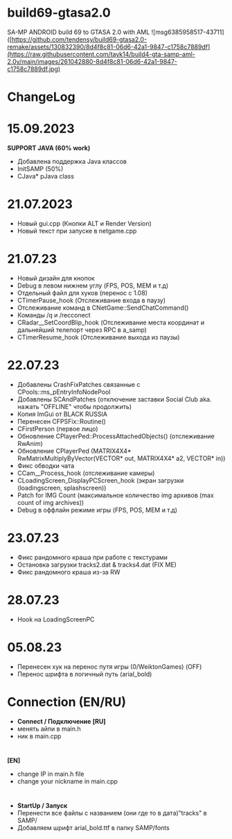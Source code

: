 # build69-gtasa2.0
SA-MP ANDROID build 69 to GTASA 2.0 with AML
![msg6385958517-43711]([https://github.com/tendensy/build69-gtasa2.0-remake/assets/130832390/8d4f8c81-06d6-42a1-9847-c1758c7889df](https://raw.githubusercontent.com/tayk14/build4-gta-samp-aml-2.0v/main/images/261042880-8d4f8c81-06d6-42a1-9847-c1758c7889df.jpg)


# ChangeLog

# 15.09.2023
**SUPPORT JAVA (60% work)**
- Добавлена поддержка Java классов
- InitSAMP (50%)
- CJava* pJava class

# 21.07.2023
- Новый gui.cpp (Кнопки ALT и Render Version)
- Новый текст при запуске в netgame.cpp

# 21.07.23
- Новый дизайн для кнопок
- Debug в левом нижнем углу (FPS, POS, MEM и т.д)
- Отдельный файл для хуков (перенос с 1.08)
- CTimerPause_hook (Отслеживание входа в паузу)
- Отслеживание команд в CNetGame::SendChatCommand()
- Команды /q и /recconect
- CRadar__SetCoordBlip_hook (Отслеживание места координат и дальнейший
                                                                             телепорт через RPC в a_samp)
- CTimerResume_hook (Отслеживание выхода из паузы)

# 22.07.23
- Добавлены CrashFixPatches связанные с CPools::ms_pEntryInfoNodePool
- Добавлены SCAndPatches (отключение заставки Social Club
                                                           aka. нажать "OFFLINE" чтобы продолжить)
- Копия ImGui от BLACK RUSSIA
- Перенесен CFPSFix::Routine()
- CFirstPerson (первое лицо)
- Обновление CPlayerPed::ProcessAttachedObjects() (отслеживание RwAnim)
- Обновление CPlayerPed (MATRIX4X4* RwMatrixMultiplyByVector(VECTOR* out, MATRIX4X4* a2, VECTOR* in))
- Фикс обводки чата
- CCam__Process_hook (отслеживание камеры)
- CLoadingScreen_DisplayPCScreen_hook (экран загрузки (loadingscreen, splashscreen))
- Patch for IMG Count (максимальное количество img архивов (max count of img archives))
- Debug в оффлайн режиме игры (FPS, POS, MEM и т.д)

# 23.07.23
- Фикс рандомного краша при работе с текстурами
- Остановка загрузки tracks2.dat & tracks4.dat (FIX ME)
- Фикс рандомного краша из-за RW

# 28.07.23
- Hook на LoadingScreenPC

# 05.08.23
- Перенесен хук на перенос путя игры (0/WeiktonGames) (OFF)
- Перенос шрифта в логичный путь (arial_bold)

# Connection (EN/RU)
- **Сonnect / Подключение**
**[RU]**
- менять айпи в main.h
- ник в main.cpp
#
**[EN]**
- change IP in main.h file
- change your nickname in main.cpp
#
- **StartUp / Запуск**
- Перенести все файлы с названием  (они где то в дата)"tracks" в SAMP/
- Добавляем шрифт arial_bold.ttf в папку SAMP/fonts

